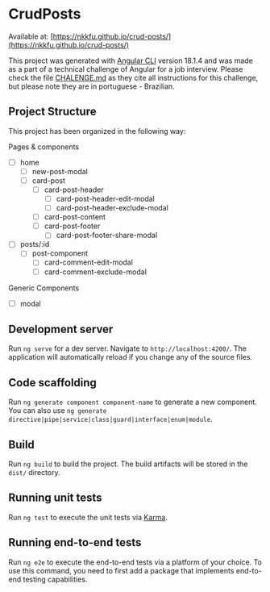 # CrudPosts

Available at: [https://nkkfu.github.io/crud-posts/](https://nkkfu.github.io/crud-posts/)

This project was generated with [Angular CLI](https://github.com/angular/angular-cli) version 18.1.4 and was made as a part of a technical challenge of Angular for a job interview. Please check the file [CHALENGE.md](./CHALENGE.md) as they cite all instructions for this challenge, but please note they are in portuguese - Brazilian.

## Project Structure

This project has been organized in the following way:

Pages & components
- [ ] home
    - [ ] new-post-modal
    - [ ] card-post
        - [ ] card-post-header
            - [ ] card-post-header-edit-modal
            - [ ] card-post-header-exclude-modal
        - [ ] card-post-content
        - [ ] card-post-footer
            - [ ] card-post-footer-share-modal
- [ ] posts/:id
    - [ ] post-component
        - [ ] card-comment-edit-modal
        - [ ] card-comment-exclude-modal

Generic Components
- [ ] modal

## Development server

Run `ng serve` for a dev server. Navigate to `http://localhost:4200/`. The application will automatically reload if you change any of the source files.

## Code scaffolding

Run `ng generate component component-name` to generate a new component. You can also use `ng generate directive|pipe|service|class|guard|interface|enum|module`.

## Build

Run `ng build` to build the project. The build artifacts will be stored in the `dist/` directory.

## Running unit tests

Run `ng test` to execute the unit tests via [Karma](https://karma-runner.github.io).

## Running end-to-end tests

Run `ng e2e` to execute the end-to-end tests via a platform of your choice. To use this command, you need to first add a package that implements end-to-end testing capabilities.
